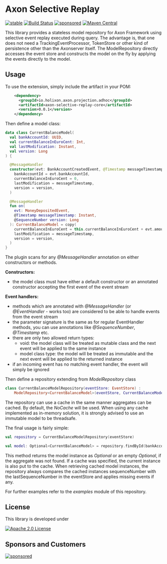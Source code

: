# Axon Selective Replay

[![stable](https://img.shields.io/badge/lifecycle-STABLE-green.svg)](https://github.com/holisticon#open-source-lifecycle)
[![Build Status](https://github.com/holixon/axon-selective-replay/workflows/Development%20branches/badge.svg)](https://github.com/holixon/axon-selective-replay/actions)
[![sponsored](https://img.shields.io/badge/sponsoredBy-Holisticon-RED.svg)](https://holisticon.de/)
[![Maven Central](https://maven-badges.herokuapp.com/maven-central/io.holixon.axon.axon-selective-replay/axon-selective-replay/badge.svg)](https://maven-badges.herokuapp.com/maven-central/io.holixon.axon.axon-selective-replay/axon-axon-selective-replay)

This library provides a stateless model repository for Axon Framework using selective event replay executed during query. 
The advantage is, that one does not need a TrackingEventProcessor, TokenStore or other kind of persistence other than the Axonserver itself. 
The ModelRepository directly accesses the event store and constructs the model on the fly by applying the events directly to
the model.

## Usage

To use the extension, simply include the artifact in your POM:

```xml
    <dependency>
      <groupId>io.holixon.axon.projection.adhoc</groupId>
      <artifactId>axon-selective-replay-core</artifactId>
      <version>0.0.1</version>
    </dependency>
```

Then define a model class:

```kotlin
data class CurrentBalanceModel(
  val bankAccountId: UUID,
  val currentBalanceInEuroCent: Int,
  val lastModification: Instant,
  val version: Long
) {

  @MessageHandler
  constructor(evt: BankAccountCreatedEvent, @Timestamp messageTimestamp: Instant, @SequenceNumber version: Long) : this(
    bankAccountId = evt.bankAccountId,
    currentBalanceInEuroCent = 0,
    lastModification = messageTimestamp,
    version = version,
  )

  @MessageHandler
  fun on(
    evt: MoneyDepositedEvent,
    @Timestamp messageTimestamp: Instant,
    @SequenceNumber version: Long
  ): CurrentBalanceModel = copy(
    currentBalanceInEuroCent = this.currentBalanceInEuroCent + evt.amountInEuroCent,
    lastModification = messageTimestamp,
    version = version,
  )
}
```
The plugin scans for any *@MessageHandler* annotation on either constructors or methods.

**Constructors:**
- the model class must have either a default constructor or an annotated constructor accepting the first event of the event stream

**Event handlers:**
- methods which are annotated with *@MessageHandler* (or *@EventHandler* - works too) are considered to be able to handle events from the event stream
- the parameter signature is the same as for regular EventHandler methods, you can use annotations like *@SequenceNumber*, *@Timestamp* etc.
- there are only two allowed return types:
  - void: the model class will be treated as mutable class and the next event will be applied to the same instance
  - model class type: the model will be treated as immutable and the next event will be applied to the returned instance
- if an incoming event has no matching event handler, the event will simply be ignored

Then define a repository extending from *ModelRepository* class

```kotlin
class CurrentBalanceModelRepository(eventStore: EventStore) :
    ModelRepository<CurrentBalanceModel>(eventStore, CurrentBalanceModel::class.java, NoCache.INSTANCE)
```
The repository can use a cache in the same manner aggregates can be cached. By default, the *NoCache* will be used.
When using any cache implemented as in-memory solution, it is strongly advised to use an immutable model to be threadsafe.

The final usage is fairly simple:
```kotlin
val repository = CurrentBalanceModelRepository(eventStore)

val model: Optional<CurrentBalanceModel> = repository.findById(bankAccountId)
```
This method returns the model instance as *Optional* or an empty *Optional*, if the aggregate was not found. 
If a cache was specified, the current instance is also put to the cache. When retrieving cached model instances, the repository always 
compares the cached instances sequenceNumber with the lastSequenceNumber in the eventStore and applies missing events if any.

For further examples refer to the *examples* module of this repository.

## License

This library is developed under

[![Apache 2.0 License](https://img.shields.io/badge/License-Apache%202.0-blue.svg)](/LICENSE)

## Sponsors and Customers

[![sponsored](https://img.shields.io/badge/sponsoredBy-Holisticon-red.svg)](https://holisticon.de/)
